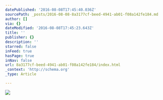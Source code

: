 ```yaml
---
datePublished: '2016-08-08T17:45:40.036Z'
sourcePath: _posts/2016-08-08-8a3177cf-beed-4941-ab01-f08a142fe184.md
author: []
via: {}
dateModified: '2016-08-08T17:45:23.643Z'
title: ''
publisher: {}
description: ''
starred: false
inFeed: true
hasPage: true
inNav: false
url: 8a3177cf-beed-4941-ab01-f08a142fe184/index.html
_context: 'http://schema.org'
_type: Article

---
```

![](https://the-grid-user-content.s3-us-west-2.amazonaws.com/0c4a90ed-0d8e-49ea-86b3-4a3465de3c88.jpg)